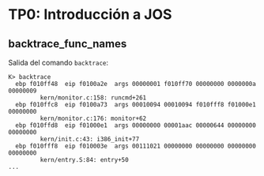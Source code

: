 TP0: Introducción a JOS
=======================

backtrace_func_names
--------------------

Salida del comando `backtrace`:

```
K> backtrace
  ebp f010ff48  eip f0100a2e  args 00000001 f010ff70 00000000 0000000a 00000009
         kern/monitor.c:158: runcmd+261
  ebp f010ffc8  eip f0100a73  args 00010094 00010094 f010fff8 f01000e1 00000000
         kern/monitor.c:176: monitor+62
  ebp f010ffd8  eip f01000e1  args 00000000 00001aac 00000644 00000000 00000000
         kern/init.c:43: i386_init+77
  ebp f010fff8  eip f010003e  args 00111021 00000000 00000000 00000000 00000000
         kern/entry.S:84: entry+50
...
```
